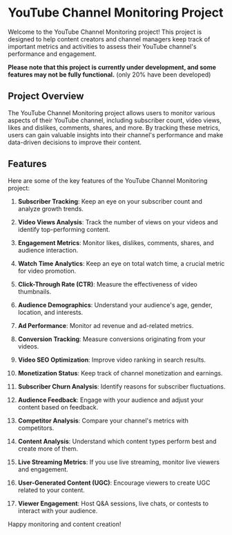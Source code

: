 
# YouTube Channel Monitoring Project

Welcome to the YouTube Channel Monitoring project! This project is designed to help content creators and channel managers keep track of important metrics and activities to assess their YouTube channel's performance and engagement.

**Please note that this project is currently under development, and some features may not be fully functional.** (only 20% have been developed)


## Project Overview

The YouTube Channel Monitoring project allows users to monitor various aspects of their YouTube channel, including subscriber count, video views, likes and dislikes, comments, shares, and more. By tracking these metrics, users can gain valuable insights into their channel's performance and make data-driven decisions to improve their content.

## Features

Here are some of the key features of the YouTube Channel Monitoring project:

1. **Subscriber Tracking**: Keep an eye on your subscriber count and analyze growth trends.

2. **Video Views Analysis**: Track the number of views on your videos and identify top-performing content.

3. **Engagement Metrics**: Monitor likes, dislikes, comments, shares, and audience interaction.

4. **Watch Time Analytics**: Keep an eye on total watch time, a crucial metric for video promotion.

5. **Click-Through Rate (CTR)**: Measure the effectiveness of video thumbnails.

6. **Audience Demographics**: Understand your audience's age, gender, location, and interests.

7. **Ad Performance**: Monitor ad revenue and ad-related metrics.

8. **Conversion Tracking**: Measure conversions originating from your videos.

9. **Video SEO Optimization**: Improve video ranking in search results.

10. **Monetization Status**: Keep track of channel monetization and earnings.

11. **Subscriber Churn Analysis**: Identify reasons for subscriber fluctuations.

12. **Audience Feedback**: Engage with your audience and adjust your content based on feedback.

13. **Competitor Analysis**: Compare your channel's metrics with competitors.

14. **Content Analysis**: Understand which content types perform best and create more of them.

15. **Live Streaming Metrics**: If you use live streaming, monitor live viewers and engagement.

16. **User-Generated Content (UGC)**: Encourage viewers to create UGC related to your content.

17. **Viewer Engagement**: Host Q&A sessions, live chats, or contests to interact with your audience.




Happy monitoring and content creation!



